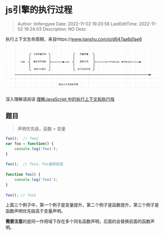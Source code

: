 # js引擎的执行过程 <!-- omit in toc -->

> Author: tinfengyee
> Date: 2022-11-02 19:20:58
> LastEditTime: 2022-11-02 19:24:03
> Description: NO Desc

执行上下文生命周期，来自https://www.jianshu.com/p/d647aa6d1ae6

![img](./README.assets/webp.webp)

深入理解请阅读 [理解JavaScript 中的执行上下文和执行栈](https://muyiy.cn/blog/1/1.1.html)

## 题目

> 声明优先级，函数 > 变量

```js
foo();  // foo2
var foo = function() {
    console.log('foo1');
}

foo();  // foo1，foo重新赋值

function foo() {
    console.log('foo2');
}

foo(); // foo1
```

上面三个例子中，第一个例子是变量提升，第二个例子是函数提升，第三个例子是函数声明优先级高于变量声明。

**需要注意**的是同一作用域下存在多个同名函数声明，后面的会替换前面的函数声明。
